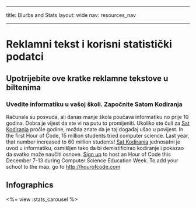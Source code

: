 * * *

title: Blurbs and Stats layout: wide nav: resources_nav

* * *

# Reklamni tekst i korisni statistički podatci

## Upotrijebite ove kratke reklamne tekstove u biltenima

### Uvedite informatiku u vašoj školi. Započnite Satom Kodiranja

Računala su posvuda, ali danas manje škola poučava informatiku no prije 10 godina. Dobra je vijest da ste vi na putu to promijeniti. Ukoliko ste čuli za [Sat Kodiranja](<%= hoc_uri('/') %>) pročle godine, možda znate da je taj događaj ušao u povijest. In the first Hour of Code, 15 million students tried computer science. Last year, that number increased to 60 million students! [Sat Kodiranja](<%= hoc_uri('/') %>) jednosatni je uvod u informatiku, osmišljen tako da bi demistificirao kodiranje i pokazao da svatko može naučiti osnove. [Sign up](<%= hoc_uri('/') %>) to host an Hour of Code this December 7-13 during Computer Science Education Week. To add your school to the map, go to <http://hourofcode.com>

## Infographics

<%= view :stats_carousel %>